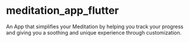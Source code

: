 # meditation_app_flutter
An App that simplifies your Meditation by helping you track your progress and 
giving you a soothing and unique experience through customization. 
